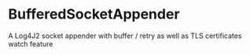 # BufferedSocketAppender
A Log4J2 socket appender with buffer / retry as well as TLS certificates watch feature
